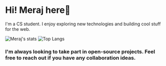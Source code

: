 # Hi! Meraj here👋

I'm a CS student. I  enjoy exploring new technologies and building cool stuff for the web.

 
<p align="center">
  
![Meraj's stats](https://github-readme-stats.vercel.app/api?username=iameraj&show_icons=true&theme=gruvbox&line_height=27)
![Top Langs](https://github-readme-stats.vercel.app/api/top-langs/?username=iameraj&hide=c&theme=gruvbox&langs_count=3)

</p>




### I'm always looking to take part in open-source projects. Feel free to reach out if you have any collaboration ideas.
